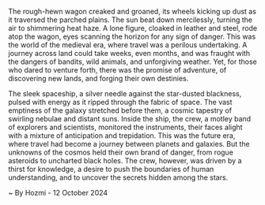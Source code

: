 
The rough-hewn wagon creaked and groaned, its wheels kicking up dust as it traversed the parched plains. The sun beat down mercilessly, turning the air to shimmering heat haze.  A lone figure, cloaked in leather and steel, rode atop the wagon, eyes scanning the horizon for any sign of danger. This was the world of the medieval era, where travel was a perilous undertaking.  A journey across land could take weeks, even months, and was fraught with the dangers of bandits, wild animals, and unforgiving weather. Yet, for those who dared to venture forth, there was the promise of adventure, of discovering new lands, and forging their own destinies. 

The sleek spaceship, a silver needle against the star-dusted blackness, pulsed with energy as it ripped through the fabric of space.  The vast emptiness of the galaxy stretched before them, a cosmic tapestry of swirling nebulae and distant suns. Inside the ship, the crew, a motley band of explorers and scientists, monitored the instruments, their faces alight with a mixture of anticipation and trepidation. This was the future era, where travel had become a journey between planets and galaxies. But the unknowns of the cosmos held their own brand of danger, from rogue asteroids to uncharted black holes.  The crew, however, was driven by a thirst for knowledge, a desire to push the boundaries of human understanding, and to uncover the secrets hidden among the stars. 

~ By Hozmi - 12 October 2024
